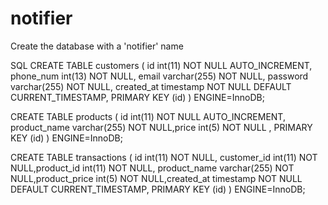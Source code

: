 # notifier

Create the database with a 'notifier' name

SQL
CREATE TABLE customers (
id int(11) NOT NULL AUTO_INCREMENT, phone_num int(13) NOT NULL, email varchar(255) NOT NULL, password varchar(255) NOT NULL, created_at timestamp NOT NULL DEFAULT CURRENT_TIMESTAMP, PRIMARY KEY (id)
) ENGINE=InnoDB;

CREATE TABLE products (
id int(11) NOT NULL AUTO_INCREMENT, product_name varchar(255) NOT NULL,price int(5) NOT NULL , PRIMARY KEY (id)
) ENGINE=InnoDB;

CREATE TABLE transactions (
id int(11) NOT NULL, customer_id int(11) NOT NULL,product_id int(11) NOT NULL, product_name varchar(255) NOT NULL,product_price int(5) NOT NULL,created_at timestamp NOT NULL DEFAULT CURRENT_TIMESTAMP, PRIMARY KEY (id)
) ENGINE=InnoDB;

